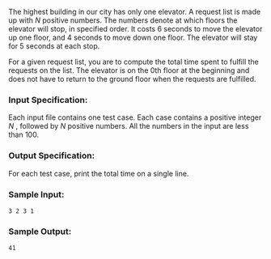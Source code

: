 <!-- Title
Elevator (20)
-->
The highest building in our city has only one elevator. A request list is made
up with $N$ positive numbers. The numbers denote at which floors the elevator
will stop, in specified order. It costs 6 seconds to move the elevator up one
floor, and 4 seconds to move down one floor. The elevator will stay for 5
seconds at each stop.

For a given request list, you are to compute the total time spent to fulfill
the requests on the list. The elevator is on the 0th floor at the beginning
and does not have to return to the ground floor when the requests are
fulfilled.

### Input Specification:

Each input file contains one test case. Each case contains a positive integer
$N$ , followed by $N$ positive numbers. All the numbers in the input are less
than 100.

### Output Specification:

For each test case, print the total time on a single line.

### Sample Input:

```
3 2 3 1
```

### Sample Output:

```
41
```
